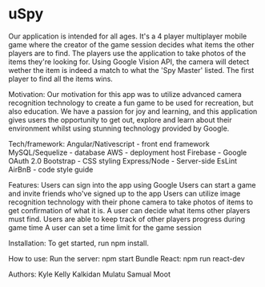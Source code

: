 # uSpy
Our application is intended for all ages. It's a 4 player multiplayer mobile game where the creator of the game session decides what items the other players are to find. The players use the application to take photos of the items they're looking for. Using Google Vision API, the camera will detect wether the item is indeed a match to what the 'Spy Master' listed. The first player to find all the items wins.

Motivation:
Our motivation for this app was to utilize advanced camera recognition technology to create a fun game to be used for recreation, but also education. We have a passion for joy and learning, and this application gives users the opportunity to get out, explore and learn about their environment whilst using stunning technology provided by Google.

Tech/framework:
Angular/Nativescript - front end framework
MySQL/Sequelize - database
AWS - deployment host
Firebase - Google OAuth 2.0
Bootstrap - CSS styling
Express/Node - Server-side
EsLint AirBnB - code style guide

Features:
Users can sign into the app using Google
Users can start a game and invite friends who've signed up to the app
Users can utilize image recognition technology with their phone camera to take photos of items to get confirmation of what it is.
A user can decide what items other players must find.
Users are able to keep track of other players progress during game time
A user can set a time limit for the game session


Installation:
To get started, run npm install.

How to use:
Run the server: npm start
Bundle React: npm run react-dev

Authors:
Kyle Kelly
Kalkidan Mulatu
Samual Moot
